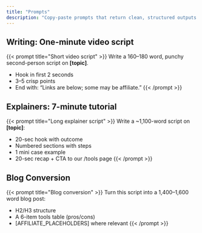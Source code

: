 ```yaml
---
title: "Prompts"
description: "Copy-paste prompts that return clean, structured outputs."
---
```

## Writing: One-minute video script
{{< prompt title="Short video script" >}}
Write a 160–180 word, punchy second-person script on **[topic]**.
- Hook in first 2 seconds
- 3–5 crisp points
- End with: “Links are below; some may be affiliate.”
{{< /prompt >}}

## Explainers: 7-minute tutorial
{{< prompt title="Long explainer script" >}}
Write a ~1,100-word script on **[topic]**:
- 20-sec hook with outcome
- Numbered sections with steps
- 1 mini case example
- 20-sec recap + CTA to our /tools page
{{< /prompt >}}

## Blog Conversion
{{< prompt title="Blog conversion" >}}
Turn this script into a 1,400–1,600 word blog post:
- H2/H3 structure
- A 6-item tools table (pros/cons)
- [AFFILIATE_PLACEHOLDERS] where relevant
{{< /prompt >}}
